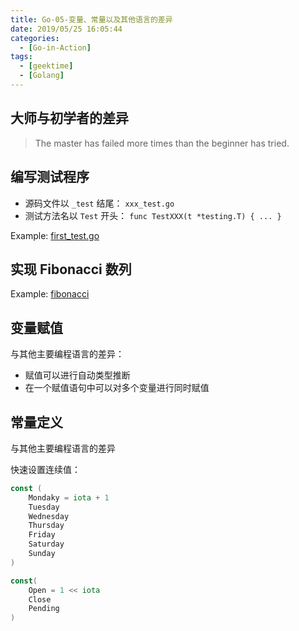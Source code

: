 ```yaml
---
title: Go-05-变量、常量以及其他语言的差异
date: 2019/05/25 16:05:44
categories: 
  - [Go-in-Action]
tags: 
  - [geektime]
  - [Golang]
---
```


## 大师与初学者的差异

> The master has failed more times than the  beginner has tried.

## 编写测试程序

- 源码文件以 `_test` 结尾： `xxx_test.go`
- 测试方法名以 `Test` 开头： `func TestXXX(t *testing.T) { ... }`

Example: [first_test.go](test/first_test.go)

## 实现 Fibonacci 数列

Example: [fibonacci](fibonacci/fib_test.go)

## 变量赋值

与其他主要编程语言的差异：

- 赋值可以进行自动类型推断
- 在一个赋值语句中可以对多个变量进行同时赋值

## 常量定义

与其他主要编程语言的差异

快速设置连续值：

```go
const (
	Mondaky = iota + 1
	Tuesday
	Wednesday
	Thursday
	Friday
	Saturday
	Sunday
)
```

```go
const(
    Open = 1 << iota
    Close
    Pending
)
```